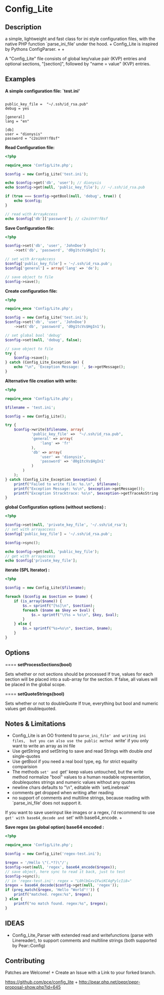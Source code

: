 Config_Lite
===========

Description
-----------

a simple, lightweight and fast class for ini style configuration files, 
with the native PHP function `parse_ini_file' under the hood.
 +
Config_Lite is inspired by Pythons ConfigParser. +
 +

A "Config_Lite" file consists of global key/value pair (KVP) entries and optional sections, 
"[section]", followed by "name = value" (KVP) entries.



Examples
--------

__A simple configuration file: `test.ini'__

```

public_key_file =  "~/.ssh/id_rsa.pub"
debug = yes

[general]
lang = "en"

[db]
user = "dionysis"
password = "c2oiVnY!f8sf"
```


__Read Configuration file:__
```php
<?php

require_once 'Config/Lite.php';

$config = new Config_Lite('test.ini');

echo $config->get('db', 'user'); // dionysis
echo $config->get(null, 'public_key_file'); // ~/.ssh/id_rsa.pub

if (true === $config->getBool(null, 'debug', true)) {
	echo $config;
}

// read with ArrayAccess
echo $config['db']['password']; // c2oiVnY!f8sf
```

__Save Configuration file:__

```php
<?php

$config->set('db', 'user', 'JohnDoe')
	->set('db', 'password', 'd0g1tcVs$HgIn1');

// set with ArrayAccess
$config['public_key_file'] = '~/.ssh/id_rsa.pub';
$config['general'] = array('lang' => 'de');

// save object to file
$config->save();
```

__Create configuration file:__

```php
<?php

require_once 'Config/Lite.php';

$config = new Config_Lite('test.ini');
$config->set('db', 'user', 'JohnDoe')
	->set('db', 'password', 'd0g1tcVs$HgIn1');

// set global bool 'debug' 
$config->set(null, 'debug', false);

// save object to file
try {
	$config->save();
} catch (Config_Lite_Exception $e) {
    echo "\n", 'Exception Message: ', $e->getMessage();
}
```


__Alternative file creation with write:__

```php
<?php

require_once 'Config/Lite.php';

$filename = 'test.ini';

$config = new Config_Lite();

try {
	$config->write($filename, array(
			'public_key_file' =>  "~/.ssh/id_rsa.pub",
			'general' => array(
				'lang' => 'fr'
			),
			'db' => array(
				'user' => 'dionysis',
				'password' => 'd0g1tcVs$HgIn1'
			)
		)
	);
} catch (Config_Lite_Exception $exception) {
    printf("Failed to write file: %s.\n", $filename);
    printf("Exception Message: %s\n", $exception->getMessage());
    printf("Exception Stracktrace: %s\n", $exception->getTraceAsString());
}
```


__global Configuration options (without sections) :__

```php
<?php

$config->set(null, 'private_key_file', '~/.ssh/id_rsa');
// set with arrayaccess
$config['public_key_file'] = '~/.ssh/id_rsa.pub';

$config->sync();

echo $config->get(null, 'public_key_file');
// get with arrayaccess
echo $config['private_key_file'];
```

__iterate (SPL Iterator) :__
```php
<?php

$config = new Config_Lite($filename);

foreach ($config as $section => $name) {
	if (is_array($name)) {
		$s.= sprintf("[%s]\n", $section);
		foreach ($name as $key => $val) {
			$s.= sprintf("\t%s = %s\n", $key, $val);
		}
	} else {
		$s.= sprintf("%s=%s\n", $section, $name);
	}
}
```


Options
-------

====  __setProcessSections(bool)__

Sets whether or not sections should be processed
If true, values for each section will be placed into
a sub-array for the section. If false, all values will
be placed in the global scope.

====  __setQuoteStrings(bool)__

Sets whether or not to doubleQuote
If true, everything but bool and numeric 
values get doublequoted.



Notes & Limitations
-------------------

* Config_Lite is an OO frontend to `parse_ini_file' and writing ini files, 
but you can also use the public method `write' if you only want to write an array as ini file 
* Use getString and setString to save and read Strings with double _and_ single-quotes 
* Use getBool if you need a real bool type, eg. for strict equality comparision 
* The methods `set' and `get' keep values untouched, but the write method 
normalize "bool" values to a human readable representation, 
doublequotes strings and numeric values without any quotes 
* newline chars defaults to "\n", editable with `setLinebreak' 
* comments get dropped when writing after reading  
* no support of comments and multiline strings, because reading with `parse_ini_file' does not support it. 

If you want to save userinput like images or a regex, i'd recommend to use `get' with base64_decode and `set' with base64_encode. +

__Save regex (as global option) base64 encoded :__

```php
<?php

require_once 'Config/Lite.php';

$config = new Config_Lite('regex-test.ini');

$regex = '/Hello \"(.*?)\"/';
$config->set(null, 'regex', base64_encode($regex));
// save object, here sync to read it back, just to test
$config->sync();
// in 'regex-test.ini': regex = "L0hlbGxvIFwiKC4qPylcIi8="
$regex = base64_decode($config->get(null, 'regex'));
if (preg_match($regex, 'Hello "World"!')) {
    printf("matched. regex:%s", $regex);
} else {
    printf("no match found. regex:%s", $regex);
}
```

IDEAS
------
* Config_Lite_Parser with extended read and writefunctions (parse with Linereader), 
  to support comments and multiline strings (both supported by Pear::Config)


Contributing
------------

Patches are Welcome! +
Create an Issue with a Link to your forked branch.

https://github.com/pce/config_lite +
http://pear.php.net/pepr/pepr-proposal-show.php?id=645
